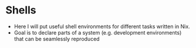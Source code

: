 # Shells
- Here I will put useful shell environments for different tasks written in Nix.
- Goal is to declare parts of a system (e.g. development environments) that can be seamlessly reproduced 
